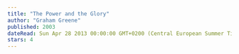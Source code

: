 ```yaml
---
title: "The Power and the Glory"
author: "Graham Greene"
published: 2003
dateRead: Sun Apr 28 2013 00:00:00 GMT+0200 (Central European Summer Time)
stars: 4
---
```


